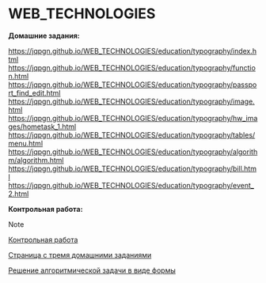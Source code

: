 # WEB_TECHNOLOGIES

**Домашние задания:**

https://jqpgn.github.io/WEB_TECHNOLOGIES/education/typography/index.html
https://jqpgn.github.io/WEB_TECHNOLOGIES/education/typography/function.html
https://jqpgn.github.io/WEB_TECHNOLOGIES/education/typography/passport_find_edit.html
https://jqpgn.github.io/WEB_TECHNOLOGIES/education/typography/image.html
https://jqpgn.github.io/WEB_TECHNOLOGIES/education/typography/hw_images/hometask_1.html
https://jqpgn.github.io/WEB_TECHNOLOGIES/education/typography/tables/menu.html
https://jqpgn.github.io/WEB_TECHNOLOGIES/education/typography/algorithm/algorithm.html
https://jqpgn.github.io/WEB_TECHNOLOGIES/education/typography/bill.html
https://jqpgn.github.io/WEB_TECHNOLOGIES/education/typography/event_2.html

**Контрольная работа:**
> [!NOTE]
> [Контрольная работа](https://jqpgn.github.io/WEB_TECHNOLOGIES/education/typography/web_site/home_page/main_about_us/main.html)
>
> [Страница с тремя домашними заданиями](https://jqpgn.github.io/WEB_TECHNOLOGIES/education/typography/homework/homework.html)
>
> [Решение алгоритмической задачи в виде формы](https://jqpgn.github.io/WEB_TECHNOLOGIES/education/typography/algorithm/algorithm.html)
 
